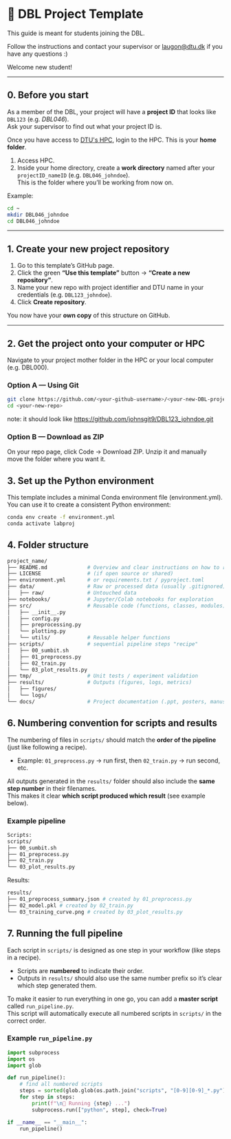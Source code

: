# 🚀 DBL Project Template

This guide is meant for students joining the DBL.  

Follow the instructions and contact your supervisor or [laugon@dtu.dk](mailto:laugon@dtu.dk) if you have any questions :)

Welcome new student!

---

## 0. Before you start
As a member of the DBL, your project will have a **project ID** that looks like `DBL123` (e.g. *DBL046*).  
Ask your supervisor to find out what your project ID is.  

Once you have access to [DTU's HPC](https://www.hpc.dtu.dk/?page_id=497), login to the HPC. This is your **home folder**.  

1. Access HPC.  
2. Inside your home directory, create a **work directory** named after your `projectID_nameID` (e.g. `DBL046_johndoe`).  
   This is the folder where you’ll be working from now on.  

Example:
```bash
cd ~
mkdir DBL046_johndoe
cd DBL046_johndoe
```
---

## 1. Create your new project repository
1. Go to this template’s GitHub page.  
2. Click the green **“Use this template”** button → **“Create a new repository”**.  
3. Name your new repo with project identifier and DTU name in your credentials (e.g. `DBL123_johndoe`).  
4. Click **Create repository**.  

You now have your **own copy** of this structure on GitHub.  

---

## 2. Get the project onto your computer or HPC

Navigate to your project mother folder in the HPC or your local computer (e.g. DBL000).

### Option A — Using Git
```bash
git clone https://github.com/<your-github-username>/<your-new-DBL-project-repo>.git
cd <your-new-repo>
```
note: it should look like https://github.com/johnsgit9/DBL123_johndoe.git

### Option B — Download as ZIP
On your repo page, click Code → Download ZIP.
Unzip it and manually move the folder where you want it.


## 3. Set up the Python environment

This template includes a minimal Conda environment file (environment.yml).
You can use it to create a consistent Python environment:
```bash
conda env create -f environment.yml
conda activate labproj
```

## 4. Folder structure
```bash
project_name/
├── README.md             # Overview and clear instructions on how to run
├── LICENSE               # (if open source or shared)
├── environment.yml       # or requirements.txt / pyproject.toml
├── data/                 # Raw or processed data (usually .gitignored)
│   ├── raw/              # Untouched data
├── notebooks/            # Jupyter/Colab notebooks for exploration
├── src/                  # Reusable code (functions, classes, modules) "shelf"
│   ├── __init__.py
│   ├── config.py
│   ├── preprocessing.py
│   └── plotting.py      
│   └── utils/            # Reusable helper functions
├── scripts/              # sequential pipeline steps "recipe"
│   ├── 00_sumbit.sh
│   ├── 01_preprocess.py
│   ├── 02_train.py
│   └── 03_plot_results.py
├── tmp/                  # Unit tests / experiment validation
├── results/              # Outputs (figures, logs, metrics)
│   ├── figures/
│   └── logs/
└── docs/                 # Project documentation (.ppt, posters, manuscripts)
```

## 6. Numbering convention for scripts and results

The numbering of files in `scripts/` should match the **order of the pipeline** (just like following a recipe).  
- Example: `01_preprocess.py` → run first, then `02_train.py` → run second, etc.

All outputs generated in the `results/` folder should also include the **same step number** in their filenames.  
This makes it clear **which script produced which result** (see example below).

### Example pipeline
```bash
Scripts:
scripts/
├── 00_sumbit.sh
├── 01_preprocess.py
├── 02_train.py
└── 03_plot_results.py
```

Results:
```bash
results/
├── 01_preprocess_summary.json # created by 01_preprocess.py
├── 02_model.pkl # created by 02_train.py
└── 03_training_curve.png # created by 03_plot_results.py
```

## 7. Running the full pipeline

Each script in `scripts/` is designed as one step in your workflow (like steps in a recipe).  
- Scripts are **numbered** to indicate their order.  
- Outputs in `results/` should also use the same number prefix so it’s clear which step generated them.  

To make it easier to run everything in one go, you can add a **master script** called `run_pipeline.py`.  
This script will automatically execute all numbered scripts in `scripts/` in the correct order.


### Example `run_pipeline.py`
```python
import subprocess
import os
import glob

def run_pipeline():
    # find all numbered scripts
    steps = sorted(glob.glob(os.path.join("scripts", "[0-9][0-9]_*.py")))
    for step in steps:
        print(f"\n🚀 Running {step} ...")
        subprocess.run(["python", step], check=True)

if __name__ == "__main__":
    run_pipeline()
```


